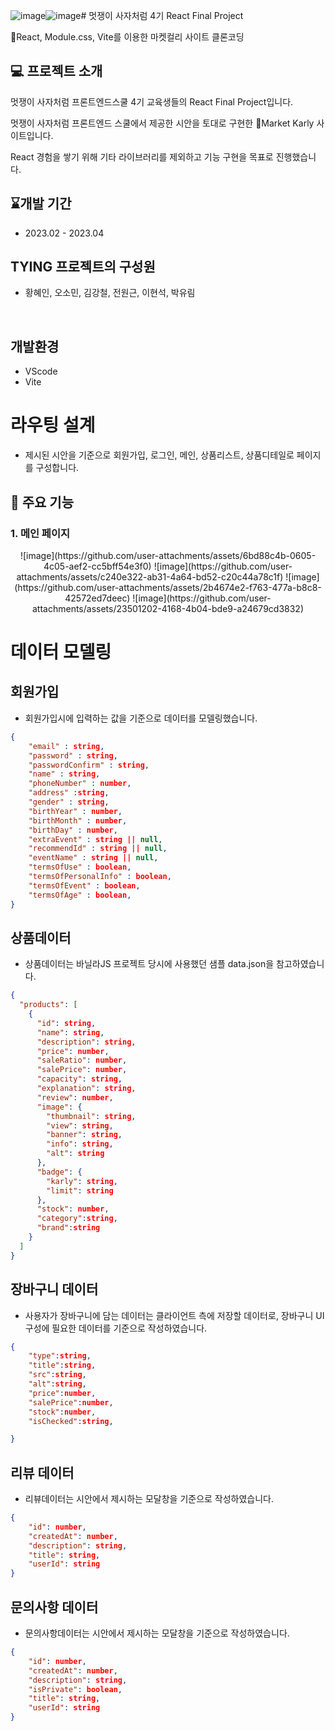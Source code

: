 ![image](https://github.com/user-attachments/assets/180debcd-8045-486f-8bb0-28104c93ad32)![image](https://github.com/user-attachments/assets/cd9e60c9-436e-476f-8e08-516e0142b29a)# 멋쟁이 사자처럼 4기 React Final Project

React, Module.css, Vite를 이용한 마켓컬리 사이트 클론코딩

## 💻 프로젝트 소개

멋쟁이 사자처럼 프론트엔드스쿨 4기 교육생들의 React Final Project입니다.

멋쟁이 사자처럼 프론트엔드 스쿨에서 제공한 시안을 토대로 구현한 Market Karly 사이트입니다.

React 경험을 쌓기 위해 기타 라이브러리를 제외하고 기능 구현을 목표로 진행했습니다.

## ⌛개발 기간

- 2023.02 - 2023.04

## **TYING 프로젝트의 구성원**

- 황혜인, 오소민, 김강철, 전원근, 이현석, 박유림

</br>

## 개발환경

- VScode
- Vite

# 라우팅 설계

- 제시된 시안을 기준으로 회원가입, 로그인, 메인, 상품리스트, 상품디테일로 페이지를 구성합니다.

## 📌 주요 기능

### 1. 메인 페이지
<div align=center>
![image](https://github.com/user-attachments/assets/6bd88c4b-0605-4c05-aef2-cc5bff54e3f0)
![image](https://github.com/user-attachments/assets/c240e322-ab31-4a64-bd52-c20c44a78c1f)
![image](https://github.com/user-attachments/assets/2b4674e2-f763-477a-b8c8-42572ed7deec)
![image](https://github.com/user-attachments/assets/23501202-4168-4b04-bde9-a24679cd3832)


</div>
  






# 데이터 모델링

## 회원가입

- 회원가입시에 입력하는 값을 기준으로 데이터를 모델링했습니다.

```json
{
    "email" : string,
    "password" : string,
    "passwordConfirm" : string,
    "name" : string,
    "phoneNumber" : number,
    "address" :string,
    "gender" : string,
    "birthYear" : number,
    "birthMonth" : number,
    "birthDay" : number,
    "extraEvent" : string || null,
    "recommendId" : string || null,
    "eventName" : string || null,
    "termsOfUse" : boolean,
    "termsOfPersonalInfo" : boolean,
    "termsOfEvent" : boolean,
    "termsOfAge" : boolean,
}
```

## 상품데이터

- 상품데이터는 바닐라JS 프로젝트 당시에 사용했던 샘플 data.json을 참고하였습니다.

```json
{
  "products": [
    {
      "id": string,
      "name": string,
      "description": string,
      "price": number,
      "saleRatio": number,
      "salePrice": number,
      "capacity": string,
      "explanation": string,
      "review": number,
      "image": {
        "thumbnail": string,
        "view": string,
        "banner": string,
        "info": string,
        "alt": string
      },
      "badge": {
        "karly": string,
        "limit": string
      },
      "stock": number,
      "category":string,
      "brand":string
    }
  ]
}
```

## 장바구니 데이터

- 사용자가 장바구니에 담는 데이터는 클라이언트 측에 저장할 데이터로, 장바구니 UI구성에 필요한 데이터를 기준으로 작성하였습니다.

```json
{
    "type":string,
    "title":string,
    "src":string,
    "alt":string,
    "price":number,
    "salePrice":number,
    "stock":number,
    "isChecked":string,

}

```

## 리뷰 데이터

- 리뷰데이터는 시안에서 제시하는 모달창을 기준으로 작성하였습니다.

```json
{
    "id": number,
    "createdAt": number,
    "description": string,
    "title": string,
    "userId": string
}
```

## 문의사항 데이터

- 문의사항데이터는 시안에서 제시하는 모달창을 기준으로 작성하였습니다.

```json
{
    "id": number,
    "createdAt": number,
    "description": string,
    "isPrivate": boolean,
    "title": string,
    "userId": string
}
```
